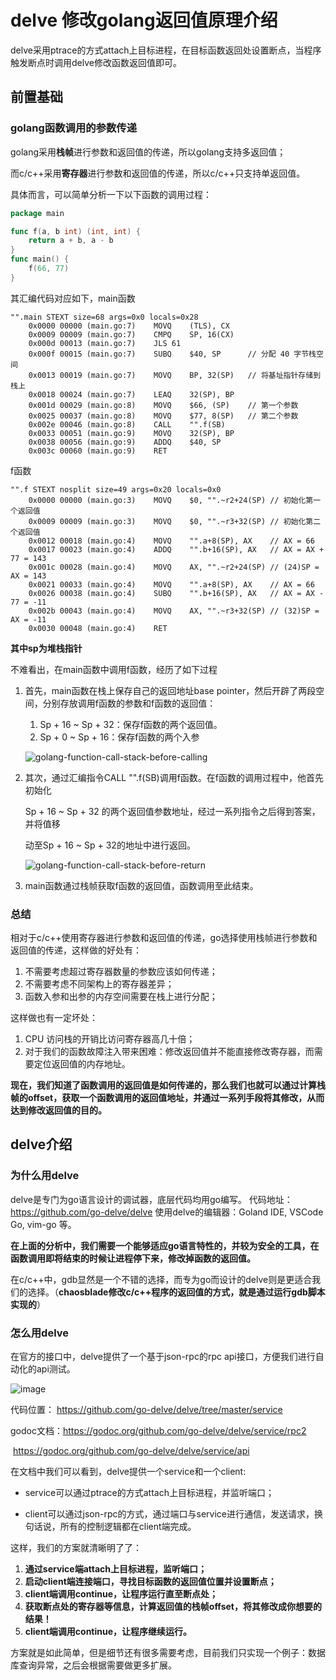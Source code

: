#  delve 修改golang返回值原理介绍

delve采用ptrace的方式attach上目标进程，在目标函数返回处设置断点，当程序触发断点时调用delve修改函数返回值即可。

##  前置基础

###  golang函数调用的参数传递

golang采用**栈帧**进行参数和返回值的传递，所以golang支持多返回值；

而c/c++采用**寄存器**进行参数和返回值的传递，所以c/c++只支持单返回值。

具体而言，可以简单分析一下以下函数的调用过程：

```go
package main

func f(a, b int) (int, int) {
    return a + b, a - b
}
func main() {
    f(66, 77)
}
```

其汇编代码对应如下，main函数

```assembly
"".main STEXT size=68 args=0x0 locals=0x28
	0x0000 00000 (main.go:7)	MOVQ	(TLS), CX
	0x0009 00009 (main.go:7)	CMPQ	SP, 16(CX)
	0x000d 00013 (main.go:7)	JLS	61
	0x000f 00015 (main.go:7)	SUBQ	$40, SP      // 分配 40 字节栈空间
	0x0013 00019 (main.go:7)	MOVQ	BP, 32(SP)   // 将基址指针存储到栈上
	0x0018 00024 (main.go:7)	LEAQ	32(SP), BP
	0x001d 00029 (main.go:8)	MOVQ	$66, (SP)    // 第一个参数
	0x0025 00037 (main.go:8)	MOVQ	$77, 8(SP)   // 第二个参数
	0x002e 00046 (main.go:8)	CALL	"".f(SB)
	0x0033 00051 (main.go:9)	MOVQ	32(SP), BP
	0x0038 00056 (main.go:9)	ADDQ	$40, SP
	0x003c 00060 (main.go:9)	RET
```

f函数

```assembly
"".f STEXT nosplit size=49 args=0x20 locals=0x0
	0x0000 00000 (main.go:3)	MOVQ	$0, "".~r2+24(SP) // 初始化第一个返回值
	0x0009 00009 (main.go:3)	MOVQ	$0, "".~r3+32(SP) // 初始化第二个返回值
	0x0012 00018 (main.go:4)	MOVQ	"".a+8(SP), AX    // AX = 66
	0x0017 00023 (main.go:4)	ADDQ	"".b+16(SP), AX   // AX = AX + 77 = 143
	0x001c 00028 (main.go:4)	MOVQ	AX, "".~r2+24(SP) // (24)SP = AX = 143
	0x0021 00033 (main.go:4)	MOVQ	"".a+8(SP), AX    // AX = 66
	0x0026 00038 (main.go:4)	SUBQ	"".b+16(SP), AX   // AX = AX - 77 = -11
	0x002b 00043 (main.go:4)	MOVQ	AX, "".~r3+32(SP) // (32)SP = AX = -11
	0x0030 00048 (main.go:4)	RET

```

**其中sp为堆栈指针**

不难看出，在main函数中调用f函数，经历了如下过程

1. 首先，main函数在栈上保存自己的返回地址base pointer，然后开辟了两段空间，分别存放调用f函数的参数和f函数的返回值：

   1. Sp + 16 ~ Sp + 32：保存f函数的两个返回值。
   2. Sp + 0  ~ Sp + 16：保存f函数的两个入参 

   ![golang-function-call-stack-before-calling](https://img.draveness.me/2019-01-20-golang-function-call-stack-before-calling.png)

2. 其次，通过汇编指令CALL	"".f(SB)调用f函数。在f函数的调用过程中，他首先初始化

   Sp + 16 ~ Sp + 32 的两个返回值参数地址，经过一系列指令之后得到答案，并将值移

   动至Sp + 16 ~ Sp + 32的地址中进行返回。

   ![golang-function-call-stack-before-return](https://img.draveness.me/2019-01-20-golang-function-call-stack-before-return.png)

3. main函数通过栈帧获取f函数的返回值，函数调用至此结束。

###  总结

相对于c/c++使用寄存器进行参数和返回值的传递，go选择使用栈帧进行参数和返回值的传递，这样做的好处有：

1. 不需要考虑超过寄存器数量的参数应该如何传递；
2. 不需要考虑不同架构上的寄存器差异；
3. 函数入参和出参的内存空间需要在栈上进行分配；

这样做也有一定坏处：

1. CPU 访问栈的开销比访问寄存器高几十倍；
2. 对于我们的函数故障注入带来困难：修改返回值并不能直接修改寄存器，而需要定位返回值的内存地址。

**现在，我们知道了函数调用的返回值是如何传递的，那么我们也就可以通过计算栈帧的offset，获取一个函数调用的返回值地址，并通过一系列手段将其修改，从而达到修改返回值的目的。**



##  delve介绍

###  为什么用delve

delve是专门为go语言设计的调试器，底层代码均用go编写。
代码地址：https://github.com/go-delve/delve
使用delve的编辑器：Goland IDE, VSCode Go, vim-go 等。

**在上面的分析中，我们需要一个能够适应go语言特性的，并较为安全的工具，在函数调用即将结束的时候让进程停下来，修改掉函数的返回值。**

在c/c++中，gdb显然是一个不错的选择，而专为go而设计的delve则是更适合我们的选择。（**chaosblade修改c/c++程序的返回值的方式，就是通过运行gdb脚本实现的**）

###  怎么用delve

在官方的接口中，delve提供了一个基于json-rpc的rpc api接口，方便我们进行自动化的api测试。

![image](https://git.garena.com/xiaoshu.peng/delve_tool/-/blob/master/image/delve.png)

代码位置：	https://github.com/go-delve/delve/tree/master/service

godoc文档：https://godoc.org/github.com/go-delve/delve/service/rpc2

​					https://godoc.org/github.com/go-delve/delve/service/api

在文档中我们可以看到，delve提供一个service和一个client:

* service可以通过ptrace的方式attach上目标进程，并监听端口；

* client可以通过json-rpc的方式，通过端口与service进行通信，发送请求，换句话说，所有的控制逻辑都在client端完成。

这样，我们的方案就清晰明了了：

1. **通过service端attach上目标进程，监听端口；**
2. **启动client端连接端口，寻找目标函数的返回值位置并设置断点；**
3. **client端调用continue，让程序运行直至断点处；**
4. **获取断点处的寄存器等信息，计算返回值的栈帧offset，将其修改成你想要的结果！**
5. **client端调用continue，让程序继续运行。**

方案就是如此简单，但是细节还有很多需要考虑，目前我们只实现一个例子：数据库查询异常，之后会根据需要做更多扩展。





